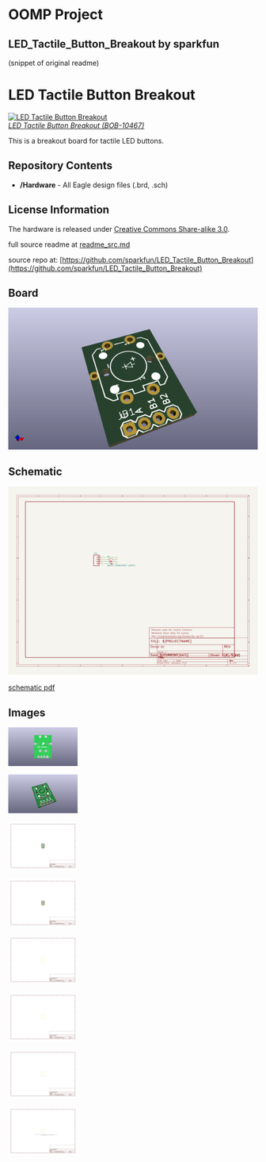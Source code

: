 # OOMP Project  
## LED_Tactile_Button_Breakout  by sparkfun  
  
(snippet of original readme)  
  
LED Tactile Button Breakout  
===========================  
[![LED Tactile Button Breakout](https://dlnmh9ip6v2uc.cloudfront.net/images/products/1/0/4/6/7/10467-01_i_ma.jpg)   
*LED Tactile Button Breakout (BOB-10467)*](https://www.sparkfun.com/products/10467)  
  
This is a breakout board for tactile LED buttons.   
  
  
Repository Contents  
-------------------  
* **/Hardware** - All Eagle design files (.brd, .sch)  
  
  
License Information  
-------------------  
The hardware is released under [Creative Commons Share-alike 3.0](http://creativecommons.org/licenses/by-sa/3.0/).    
  
  full source readme at [readme_src.md](readme_src.md)  
  
source repo at: [https://github.com/sparkfun/LED_Tactile_Button_Breakout](https://github.com/sparkfun/LED_Tactile_Button_Breakout)  
## Board  
  
[![working_3d.png](working_3d_600.png)](working_3d.png)  
## Schematic  
  
[![working_schematic.png](working_schematic_600.png)](working_schematic.png)  
  
[schematic pdf](working_schematic.pdf)  
## Images  
  
[![working_3D_bottom.png](working_3D_bottom_140.png)](working_3D_bottom.png)  
  
[![working_3D_top.png](working_3D_top_140.png)](working_3D_top.png)  
  
[![working_assembly_page_01.png](working_assembly_page_01_140.png)](working_assembly_page_01.png)  
  
[![working_assembly_page_02.png](working_assembly_page_02_140.png)](working_assembly_page_02.png)  
  
[![working_assembly_page_03.png](working_assembly_page_03_140.png)](working_assembly_page_03.png)  
  
[![working_assembly_page_04.png](working_assembly_page_04_140.png)](working_assembly_page_04.png)  
  
[![working_assembly_page_05.png](working_assembly_page_05_140.png)](working_assembly_page_05.png)  
  
[![working_assembly_page_06.png](working_assembly_page_06_140.png)](working_assembly_page_06.png)  
